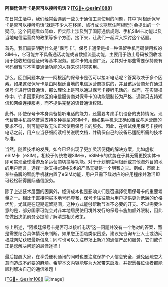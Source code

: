 **阿根廷保号卡是否可以接听电话？[[TG💪+ @esim1088](https://t.me/s/esim1088)]**

在日常生活中，我们经常会遇到一些关于通信工具使用的问题，其中“阿根廷保号卡是否可以接听电话”就是不少人在移民、旅行或长期居住阿根廷时会提出的一个疑问。这个问题看似简单，但实际上涉及到了国际通信规则、手机SIM卡功能以及当地电信运营商的政策等多个方面。接下来，让我们一起深入探讨这个话题。

首先，我们需要明确什么是“保号卡”。保号卡通常是指一种保留手机号码使用权的SIM卡，它可能并不具备通话功能或者数据流量功能，主要用于防止号码被回收或用于接收短信验证码等基本服务。这种卡的用途广泛，尤其对于那些需要保持原有号码但暂时不需要通话功能的人群来说非常实用。

那么，回到问题本身——阿根廷的保号卡是否可以接听电话呢？答案取决于多个因素。如果这张保号卡是由阿根廷当地的电信运营商提供的，并且该运营商允许通过保号卡进行语音通话，那么理论上是可以通过保号卡接听电话的。然而，在实际操作中，许多国家和地区的电信服务商对保号卡的功能限制较为严格，通常只支持短信和网络连接服务，而不提供完整的语音通话权限。

此外，即使保号卡本身具备接听电话的能力，还需要考虑手机设备的支持情况。现代智能手机虽然普遍支持多种类型的SIM卡，但如果手机未正确设置或与运营商的要求不符，则可能导致无法正常使用保号卡的服务。因此，在尝试使用保号卡接听电话之前，用户应当仔细阅读相关说明文档，并确保自己的设备已适配所需的技术标准。

当然，随着技术的发展，如今已经出现了更加灵活便捷的解决方案，比如虚拟eSIM卡（eSIM）。相较于传统物理SIM卡，eSIM卡的优势在于其无需更换实体卡即可实现全球漫游及多运营商切换等功能。对于计划前往阿根廷或其他海外目的地的用户而言，选择一款支持eSIM技术的产品无疑是一个明智之举。例如，市面上某些品牌的智能手机就内置了eSIM功能，用户只需下载对应的应用程序并激活即可轻松获得国际通信服务。

除了上述技术层面的因素外，经济成本也是影响人们是否选择使用保号卡的重要考量之一。相比于直接购买本地号码套餐，保号卡往往能为用户提供更为低廉的价格优势。尤其是在短期逗留期间，这种方式能够帮助节省不必要的开支。不过需要注意的是，部分国家可能会对非本地居民使用境外发行的保号卡施加额外限制，因此在做出决策前务必提前了解清楚相关政策。

综上所述，“阿根廷保号卡是否可以接听电话”这一问题并没有一个绝对的答案，而是需要结合具体情况来判断。如果您正面临类似困惑，建议先咨询专业人士或访问权威网站获取最新信息；同时也可以关注市场上新兴的通信产品和服务，它们或许正是您解决问题的最佳途径！

最后提醒大家，在享受便利通讯的同时也要注意保护个人信息安全，避免因疏忽大意而造成不必要的麻烦。希望本文内容能够为大家带来启发，并祝愿每位读者都能顺利解决自己的通信难题！

[[TG💪+ @esim1088](https://t.me/s/esim1088) ![Image](https://i.postimg.cc/4NQfJmqS/Snipaste-2025-05-13-00-14-12.png)]